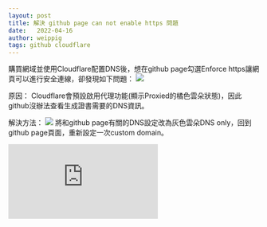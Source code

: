 ```yaml
---
layout: post
title: 解決 github page can not enable https 問題
date:   2022-04-16
author: weippig
tags: github cloudflare
---
```


購買網域並使用Cloudflare配置DNS後，想在github page勾選Enforce https讓網頁可以進行安全連線，卻發現如下問題：
![](https://i.imgur.com/EK7swXf.png)

原因：
Cloudflare會預設啟用代理功能(顯示Proxied的橘色雲朵狀態)，因此github沒辦法查看生成證書需要的DNS資訊。

解決方法：
![](https://i.imgur.com/S7cCpLM.png)
將和github page有關的DNS設定改為灰色雲朵DNS only，回到github page頁面，重新設定一次custom domain。


![資料來源](https://iqiqiya.com/posts/b1adab59.html)
